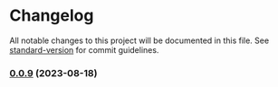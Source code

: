 # Changelog

All notable changes to this project will be documented in this file. See [standard-version](https://github.com/conventional-changelog/standard-version) for commit guidelines.

### [0.0.9](https://github.com/Clover-You/wisdom-mall-web/compare/v0.0.8...v0.0.9) (2023-08-18)
